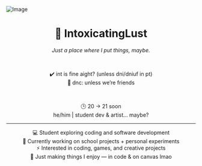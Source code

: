  ![Image](https://github.com/user-attachments/assets/6c04028c-d6ed-46a1-bed9-eb8a5362875a)
<div align="center">

# 🌙 IntoxicatingLust  

*Just a place where I put things, maybe.*  

&nbsp;  

✔️ int is fine aight? (unless dni/dniuf in pt)  
🚫 dnc: unless we’re friends  

&nbsp;  

🕒 20 → 21 soon  
he/him | student dev & artist... maybe?  

---

💻 Student exploring coding and software development  
🚀 Currently working on school projects + personal experiments  
⚡ Interested in coding, games, and creative projects  
🌙 Just making things I enjoy — in code & on canvas lmao  

</div>
